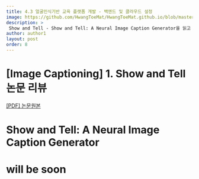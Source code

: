 ```yaml
---
title: 4.3 얼굴인식기반 교육 플랫폼 개발 - 백엔드 및 클라우드 설정
image: https://github.com/HwangToeMat/HwangToeMat.github.io/blob/master/Paper-Review/image/MobileFaceNets/img0.png?raw=true
description: >
 Show and Tell - Show and Tell: A Neural Image Caption Generator을 읽고 논문 주요내용을 정리해본다.
author: author1
layout: post
order: 8
---
```

# [Image Captioning] 1. Show and Tell 논문 리뷰

<a href="https://www.cv-foundation.org/openaccess/content_cvpr_2015/papers/Vinyals_Show_and_Tell_2015_CVPR_paper.pdf">[PDF] 논문원본</a>

# Show and Tell: A Neural Image Caption Generator

# will be soon
